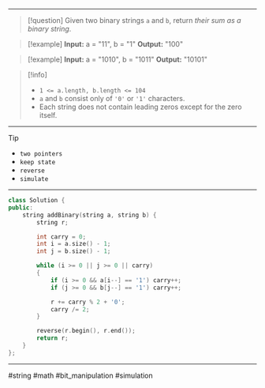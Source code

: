 ___

> [!question] 
> Given two binary strings `a` and `b`, return _their sum as a binary string_. 

> [!example] 
> **Input:** a = "11", b = "1"
**Output:** "100" 

> [!example] 
> **Input:** a = "1010", b = "1011"
**Output:** "10101" 

> [!info] 
> - `1 <= a.length, b.length <= 104`
> - `a` and `b` consist only of `'0'` or `'1'` characters.
> - Each string does not contain leading zeros except for the zero itself. 

___

> [!tip] 
> - `two pointers`
> - `keep state`
> - `reverse`
> - `simulate`

___

```cpp
class Solution {
public:
    string addBinary(string a, string b) {
        string r;

        int carry = 0;
        int i = a.size() - 1;
        int j = b.size() - 1;

        while (i >= 0 || j >= 0 || carry)
        {
            if (i >= 0 && a[i--] == '1') carry++;
            if (j >= 0 && b[j--] == '1') carry++;

            r += carry % 2 + '0';
            carry /= 2;
        }

        reverse(r.begin(), r.end());
        return r;
    }
};
```

___

#string #math #bit_manipulation #simulation 